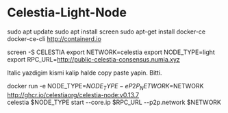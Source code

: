 # Celestia-Light-Node

sudo apt update
sudo apt install screen
sudo apt-get install docker-ce docker-ce-cli http://containerd.io

screen -S CELESTIA
export NETWORK=celestia
export NODE_TYPE=light
export RPC_URL=http://public-celestia-consensus.numia.xyz

Italic yazdigim kismi kalip halde copy paste yapin. Bitti.

docker run -e NODE_TYPE=$NODE_TYPE -e P2P_NETWORK=$NETWORK \
    http://ghcr.io/celestiaorg/celestia-node:v0.13.7 \
    celestia $NODE_TYPE start --core.ip $RPC_URL --p2p.network $NETWORK
